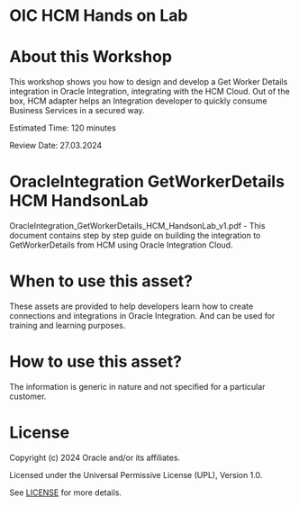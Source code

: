 # OIC HCM Hands on Lab

# About this Workshop

This workshop shows you how to design and develop a Get Worker Details integration in Oracle Integration, integrating with the HCM Cloud. Out of the box, HCM adapter helps an Integration developer to quickly consume Business Services in a secured way.

Estimated Time: 120 minutes

Review Date: 27.03.2024

# OracleIntegration GetWorkerDetails HCM HandsonLab

 OracleIntegration_GetWorkerDetails_HCM_HandsonLab_v1.pdf - This document contains step by step guide on building the integration to GetWorkerDetails from HCM using Oracle Integration Cloud. 

# When to use this asset?

These assets are provided to help developers learn how to create connections and integrations in Oracle Integration. And can be used for training and learning purposes.

# How to use this asset?

The information is generic in nature and not specified for a particular customer. 



# License

Copyright (c) 2024 Oracle and/or its affiliates.

Licensed under the Universal Permissive License (UPL), Version 1.0.

See [LICENSE](https://github.com/oracle-devrel/technology-engineering/blob/main/LICENSE) for more details.
